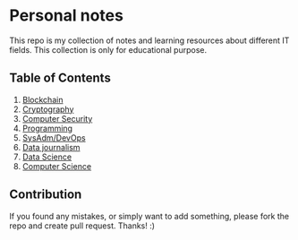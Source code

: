 # Personal notes

This repo is my collection of notes and learning resources about different IT fields. This collection is only for educational purpose.

## Table of Contents

1. [Blockchain](blockchain/)
2. [Cryptography](cryptography/)
3. [Computer Security](security/)
4. [Programming](programming/)
5. [SysAdm/DevOps](sysadm/)
6. [Data journalism](journalism/)
7. [Data Science](data-science/)
8. [Computer Science](computer_science/)

## Contribution

If you found any mistakes, or simply want to add something, please fork the repo and create pull request. Thanks! :)
